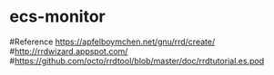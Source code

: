 # ecs-monitor

#Reference https://apfelboymchen.net/gnu/rrd/create/
#http://rrdwizard.appspot.com/
#https://github.com/octo/rrdtool/blob/master/doc/rrdtutorial.es.pod
